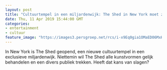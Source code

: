 ```yaml
---
layout: post
title: "Cultuurtempel in een miljardenwijk: The Shed in New York moet zich nu al verweren"
date: Thu, 11 Apr 2019 15:44:00 GMT
categories: 
- entertainment 
- cultuur 
feature_image: "https://images3.persgroep.net/rcs/i-x9Eq0gia1OMaED06MxHkj288M/diocontent/145309737/_crop/322/396/2407/2405/_fill/320/320?appId=93a17a8fd81db0de025c8abd1cca1279&quality=0.85"
---
```


In New York is The Shed geopend, een nieuwe cultuurtempel in een exclusieve miljardenwijk. Niettemin wil The Shed alle kunstvormen gelijk behandelen en een divers publiek trekken. Heeft dat kans van slagen?
